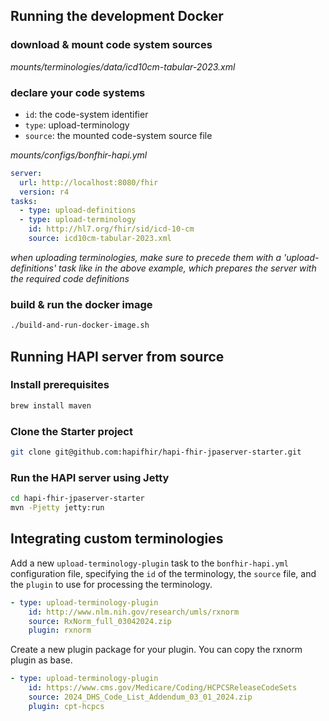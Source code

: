 ## Running the development Docker

### download & mount code system sources

_mounts/terminologies/data/icd10cm-tabular-2023.xml_

### declare your code systems

- `id`: the code-system identifier
- `type`: upload-terminology
- `source`: the mounted code-system source file

_mounts/configs/bonfhir-hapi.yml_

```yml
server:
  url: http://localhost:8080/fhir
  version: r4
tasks:
  - type: upload-definitions
  - type: upload-terminology
    id: http://hl7.org/fhir/sid/icd-10-cm
    source: icd10cm-tabular-2023.xml
```

_when uploading terminologies, make sure to precede them with a 'upload-definitions' task like in the above example, which prepares the server with the required code definitions_

### build & run the docker image

```sh
./build-and-run-docker-image.sh
```

## Running HAPI server from source

### Install prerequisites

```sh
brew install maven
```

### Clone the Starter project

```sh
git clone git@github.com:hapifhir/hapi-fhir-jpaserver-starter.git
```

### Run the HAPI server using Jetty

```sh
cd hapi-fhir-jpaserver-starter
mvn -Pjetty jetty:run
```

## Integrating custom terminologies

Add a new `upload-terminology-plugin` task to the `bonfhir-hapi.yml` configuration file, specifying the `id` of the terminology, the `source` file, and the `plugin` to use for processing the terminology.

```yml
- type: upload-terminology-plugin
    id: http://www.nlm.nih.gov/research/umls/rxnorm
    source: RxNorm_full_03042024.zip
    plugin: rxnorm
```

Create a new plugin package for your plugin. You can copy the rxnorm plugin as base.

```yml
- type: upload-terminology-plugin
    id: https://www.cms.gov/Medicare/Coding/HCPCSReleaseCodeSets
    source: 2024_DHS_Code_List_Addendum_03_01_2024.zip
    plugin: cpt-hcpcs
```
